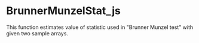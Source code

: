 # BrunnerMunzelStat_js
This function estimates value of statistic used in "Brunner Munzel test" with given two sample arrays.
